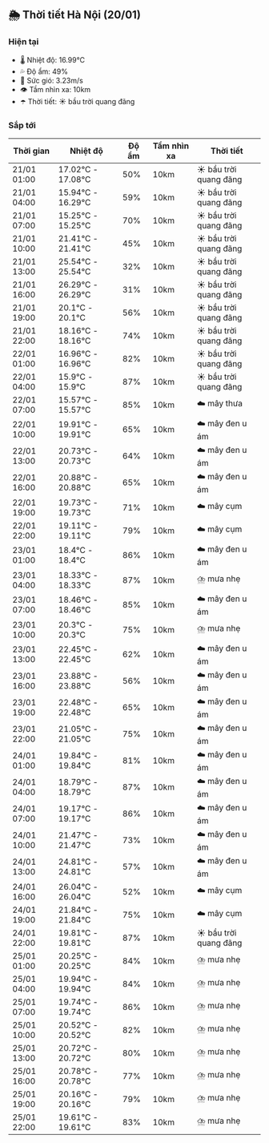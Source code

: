 ## 🌦️ Thời tiết Hà Nội (20/01)

### Hiện tại

- 🌡️ Nhiệt độ: 16.99℃
- 💦 Độ ẩm: 49%
- 💨 Sức gió: 3.23m/s
- 👁️ Tầm nhìn xa: 10km
- ☂️ Thời tiết: ☀️ bầu trời quang đãng

### Sắp tới

| Thời gian | Nhiệt độ | Độ ẩm | Tầm nhìn xa | Thời tiết |
| --- | --- | --- | --- | --- |
| 21/01 01:00 | 17.02℃ - 17.08℃ | 50% | 10km | ☀️ bầu trời quang đãng |
| 21/01 04:00 | 15.94℃ - 16.29℃ | 59% | 10km | ☀️ bầu trời quang đãng |
| 21/01 07:00 | 15.25℃ - 15.25℃ | 70% | 10km | ☀️ bầu trời quang đãng |
| 21/01 10:00 | 21.41℃ - 21.41℃ | 45% | 10km | ☀️ bầu trời quang đãng |
| 21/01 13:00 | 25.54℃ - 25.54℃ | 32% | 10km | ☀️ bầu trời quang đãng |
| 21/01 16:00 | 26.29℃ - 26.29℃ | 31% | 10km | ☀️ bầu trời quang đãng |
| 21/01 19:00 | 20.1℃ - 20.1℃ | 56% | 10km | ☀️ bầu trời quang đãng |
| 21/01 22:00 | 18.16℃ - 18.16℃ | 74% | 10km | ☀️ bầu trời quang đãng |
| 22/01 01:00 | 16.96℃ - 16.96℃ | 82% | 10km | ☀️ bầu trời quang đãng |
| 22/01 04:00 | 15.9℃ - 15.9℃ | 87% | 10km | ☀️ bầu trời quang đãng |
| 22/01 07:00 | 15.57℃ - 15.57℃ | 85% | 10km | ☁️ mây thưa |
| 22/01 10:00 | 19.91℃ - 19.91℃ | 65% | 10km | ☁️ mây đen u ám |
| 22/01 13:00 | 20.73℃ - 20.73℃ | 64% | 10km | ☁️ mây đen u ám |
| 22/01 16:00 | 20.88℃ - 20.88℃ | 65% | 10km | ☁️ mây đen u ám |
| 22/01 19:00 | 19.73℃ - 19.73℃ | 71% | 10km | ☁️ mây cụm |
| 22/01 22:00 | 19.11℃ - 19.11℃ | 79% | 10km | ☁️ mây cụm |
| 23/01 01:00 | 18.4℃ - 18.4℃ | 86% | 10km | ☁️ mây đen u ám |
| 23/01 04:00 | 18.33℃ - 18.33℃ | 87% | 10km | ⛈️ mưa nhẹ |
| 23/01 07:00 | 18.46℃ - 18.46℃ | 85% | 10km | ☁️ mây đen u ám |
| 23/01 10:00 | 20.3℃ - 20.3℃ | 75% | 10km | ⛈️ mưa nhẹ |
| 23/01 13:00 | 22.45℃ - 22.45℃ | 62% | 10km | ☁️ mây đen u ám |
| 23/01 16:00 | 23.88℃ - 23.88℃ | 56% | 10km | ☁️ mây đen u ám |
| 23/01 19:00 | 22.48℃ - 22.48℃ | 65% | 10km | ☁️ mây đen u ám |
| 23/01 22:00 | 21.05℃ - 21.05℃ | 75% | 10km | ☁️ mây đen u ám |
| 24/01 01:00 | 19.84℃ - 19.84℃ | 81% | 10km | ☁️ mây đen u ám |
| 24/01 04:00 | 18.79℃ - 18.79℃ | 87% | 10km | ☁️ mây đen u ám |
| 24/01 07:00 | 19.17℃ - 19.17℃ | 86% | 10km | ☁️ mây đen u ám |
| 24/01 10:00 | 21.47℃ - 21.47℃ | 73% | 10km | ☁️ mây đen u ám |
| 24/01 13:00 | 24.81℃ - 24.81℃ | 57% | 10km | ☁️ mây đen u ám |
| 24/01 16:00 | 26.04℃ - 26.04℃ | 52% | 10km | ☁️ mây cụm |
| 24/01 19:00 | 21.84℃ - 21.84℃ | 75% | 10km | ☁️ mây cụm |
| 24/01 22:00 | 19.81℃ - 19.81℃ | 87% | 10km | ☀️ bầu trời quang đãng |
| 25/01 01:00 | 20.25℃ - 20.25℃ | 84% | 10km | ⛈️ mưa nhẹ |
| 25/01 04:00 | 19.94℃ - 19.94℃ | 84% | 10km | ⛈️ mưa nhẹ |
| 25/01 07:00 | 19.74℃ - 19.74℃ | 86% | 10km | ⛈️ mưa nhẹ |
| 25/01 10:00 | 20.52℃ - 20.52℃ | 82% | 10km | ⛈️ mưa nhẹ |
| 25/01 13:00 | 20.72℃ - 20.72℃ | 80% | 10km | ⛈️ mưa nhẹ |
| 25/01 16:00 | 20.78℃ - 20.78℃ | 77% | 10km | ⛈️ mưa nhẹ |
| 25/01 19:00 | 20.16℃ - 20.16℃ | 79% | 10km | ⛈️ mưa nhẹ |
| 25/01 22:00 | 19.61℃ - 19.61℃ | 83% | 10km | ⛈️ mưa nhẹ |
